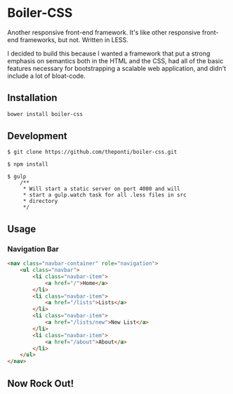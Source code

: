 # Boiler-CSS

Another responsive front-end framework. It's like other responsive front-end frameworks, but not. Written in LESS.

I decided to build this because I wanted a framework that put a strong emphasis on semantics both in the HTML and the CSS, had all of the basic features necessary for bootstrapping a scalable web application, and didn't include a lot of bloat-code.

## Installation

```bash
bower install boiler-css
```

## Development
```base
$ git clone https://github.com/theponti/boiler-css.git

$ npm install

$ gulp 
    /**
     * Will start a static server on port 4000 and will
     * start a gulp.watch task for all .less files in src
     * directory
     */
```

## Usage

### Navigation Bar
```html
<nav class="navbar-container" role="navigation">
    <ul class="navbar">
        <li class="navbar-item">
            <a href="/">Home</a>
        </li>
        <li class="navbar-item">
            <a href="/lists">Lists</a>
        </li>
        <li class="navbar-item">
            <a href="/lists/new">New List</a>
        </li>
        <li class="navbar-item">
            <a href="/about">About</a>
        </li>
    </ul>
</nav>
```

## Now Rock Out!
